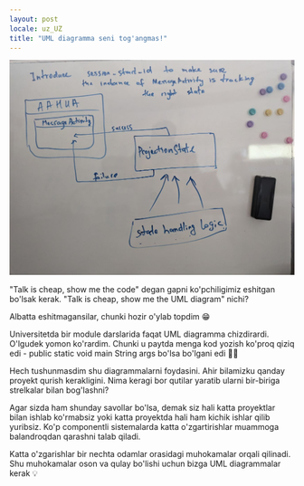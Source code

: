```yaml
---
layout: post
locale: uz_UZ
title: "UML diagramma seni tog'angmas!"
---
```


![UML diagram](/assets/uml-diagram.jpg)


"Talk is cheap, show me the code" degan gapni ko'pchiligimiz eshitgan bo'lsak kerak. "Talk is cheap, show me the UML diagram" nichi?

Albatta eshitmagansilar, chunki hozir o'ylab topdim 😁

Universitetda bir module darslarida faqat UML diagramma chizdirardi. O'lgudek yomon ko'rardim. Chunki u paytda menga kod yozish ko'proq qiziq edi - public static void main String args bo'lsa bo'lgani edi 👨‍💻

Hech tushunmasdim shu diagrammalarni foydasini. Ahir bilamizku qanday proyekt qurish kerakligini. Nima keragi bor qutilar yaratib ularni bir-biriga strelkalar bilan bog'lashni?

Agar sizda ham shunday savollar bo'lsa, demak siz hali katta proyektlar bilan ishlab ko'rmabsiz yoki katta proyektda hali ham kichik ishlar qilib yuribsiz. Ko'p componentli sistemalarda katta o'zgartirishlar muammoga balandroqdan qarashni talab qiladi.

Katta o'zgarishlar bir nechta odamlar orasidagi muhokamalar orqali qilinadi. Shu muhokamalar oson va qulay bo'lishi uchun bizga UML diagrammalar kerak 💡